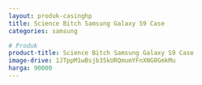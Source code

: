 ```yaml
---
layout: produk-casinghp
title: Science Bitch Samsung Galaxy S9 Case
categories: samsung

# Produk
product-title: Science Bitch Samsung Galaxy S9 Case
image-drive: 1JTppM1wBsjb35kURQmumYFnXNG0GmkMu
harga: 90000
---
```

